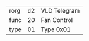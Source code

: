 
|    |   |   |
| -- | - | - |
| rorg | d2 | VLD Telegram |
| func | 20 | Fan Control |
| type | 01 | Type 0x01 |
